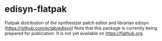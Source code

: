 # edisyn-flatpak
Flatpak distribution of the synthesizer patch editor and librarian edisyn (https://github.com/eclab/edisyn)
Note that this package is currently being prepared for publication. It is not yet available on https://flathub.org.